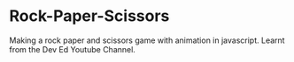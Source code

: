 # Rock-Paper-Scissors
Making a rock paper and scissors game with animation in javascript. Learnt from the Dev Ed Youtube Channel.
